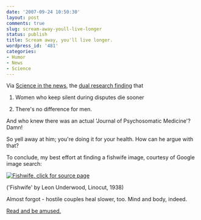 ```yaml
---
date: '2007-09-24 10:50:30'
layout: post
comments: true
slug: scream-away-youll-live-longer
status: publish
title: Scream away, you'll live longer.
wordpress_id: '481'
categories:
- Humor
- News
- Science
---
```


Via [Science in the news](https://www.americanscientist.org/template/CreateEnewsSubscriber), the [dual research finding](http://www.latimes.com/news/science/la-he-marriage24sep24,1,4839464.story?ctrack=3&cset=true) that



	
  1. Women who keep silent during disputes die sooner

	
  2. There's no difference for men.


And who knew there was an actual 'Journal of Psychosomatic Medicine'? Damn!

So yell away at him; you're doing it for your health. How can he argue with that?

To conclude, my best effort at finding a fishwife image, courtesy of Google image search:


[![Fishwife, click for source page](http://www.phfactor.net/wp-pics/00309-wpa.jpg)](http://images.google.com/imgres?imgurl=http://www.gac.culture.gov.uk/gac_images/Fullsize/00309.jpg&imgrefurl=http://www.gac.culture.gov.uk/search/Object.asp%3Fobject_key%3D21818&h=400&w=335&sz=54&hl=en&start=30&um=1&tbnid=NXG9nP8_thbCxM:&tbnh=124&tbnw=104&prev=/images%3Fq%3Dfishwife%26start%3D20%26ndsp%3D20%26svnum%3D10%26um%3D1%26hl%3Den%26sa%3DN)




('Fishwife' by Leon Underwood, Linocut, 1938)


Almost forgot - hostile couples heal slower, too. Mind and body, indeed.

[Read and be amused. ](http://www.latimes.com/news/science/la-he-marriage24sep24,1,4839464.story?ctrack=3&cset=true)
